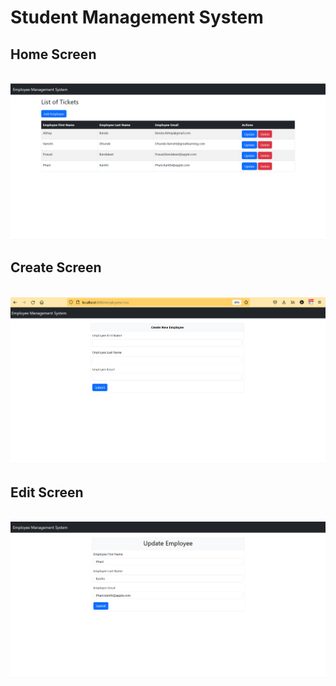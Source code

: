 # Student Management System

## Home Screen

&emsp;![ScreenShot](/Video/Home.png)

## Create Screen

&emsp;![image](/Video/Create%20Employee.png)

## Edit Screen

&emsp;![image](/Video/Update%20Employee.png)

